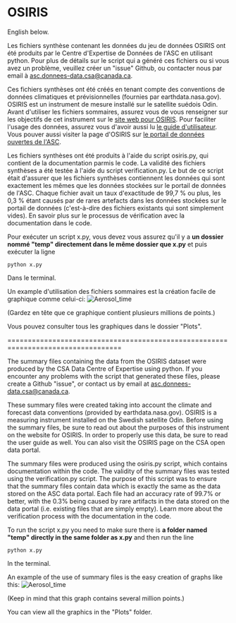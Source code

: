 # OSIRIS

English below.

Les fichiers synthèse contenant les données du jeu de données OSIRIS ont été produits
par le Centre d'Expertise de Données de l'ASC en utilisant python. Pour plus de détails sur le script qui a
généré ces fichiers ou si vous avez un problème, veuillez créer un "issue" Github, ou contacter nous par email à asc.donnees-data.csa@canada.ca.

Ces fichiers synthèses ont été créés en tenant compte des conventions de données climatiques et prévisionnelles (fournies par earthdata.nasa.gov). OSIRIS est un instrument de mesure installé sur le satellite suédois Odin. Avant d'utiliser les fichiers sommaires, assurez vous de vous renseigner sur les objectifs de cet instrument sur le [site web pour OSIRIS](https://research-groups.usask.ca/osiris/). Pour faciliter l'usage des données, assurez vous d'avoir aussi lu [le guide d'utilisateur](ftp://data.asc-csa.gc.ca/users/OpenData_DonneesOuvertes/pub/OSIRIS/Supporting%20Documents/OSIRIS-Level2-Daily-Data-Products-Users-Guide). Vous pouver aussi visiter la page d'OSIRIS sur [le portail de données ouvertes de l'ASC](https://data.asc-csa.gc.ca/dataset/6c3f7e9c-7b43-4a6b-a924-a1bef1a9cf74).

Les fichiers synthèses ont été produits à l'aide du script osiris.py, qui contient de la documentation parmis le code.
La validité des fichiers synthèses a été testée à l'aide du script verification.py. Le but de ce script était d'assurer
que les fichiers synthèses contiennent les données qui sont exactement les mêmes que les données stockées sur le portail de données de l'ASC. Chaque fichier avait un
taux d'exactitude de 99,7 % ou plus, les 0,3 % étant causés par de rares artefacts dans les données stockées sur le portail de données (c'est-à-dire des fichiers existants
qui sont simplement vides). En savoir plus sur le processus de vérification avec la documentation dans le code.

Pour exécuter un script x.py, vous devez vous assurez qu'il y a **un dossier nommé "temp" directement dans le même dossier que x.py** et puis exécuter la ligne

`python x.py`

Dans le terminal.

Un example d'utilisation des fichiers sommaires est la création facile de graphique comme celui-ci:
![Aerosol_time](https://user-images.githubusercontent.com/56747050/130344095-64316a43-e68c-452e-bf06-ba9e2f934ebf.png)

(Gardez en tête que ce graphique contient plusieurs millions de points.)

Vous pouvez consulter tous les graphiques dans le dossier "Plots".

==================================================================================

The summary files containing the data from the OSIRIS dataset were produced by the CSA Data Centre of Expertise using python. If you encounter any problems with the script that generated these files, please create a Github "issue", or contact us by email at asc.donnees-data.csa@canada.ca.

These summary files were created taking into account the climate and forecast data conventions (provided by earthdata.nasa.gov). OSIRIS is a measuring instrument installed on the Swedish satellite Odin. Before using the summary files, be sure to read out about the purposes of this instrument on the website for OSIRIS. In order to properly use this data, be sure to read the user guide as well. You can also visit the OSIRIS page on the CSA open data portal.

The summary files were produced using the osiris.py script, which contains documentation within the code. The validity of the summary files was tested using the verification.py script. The purpose of this script was to ensure that the summary files contain data which is exactly the same as the data stored on the ASC data portal. Each file had an accuracy rate of 99.7% or better, with the 0.3% being caused by rare artifacts in the data stored on the data portal (i.e. existing files that are simply empty). Learn more about the verification process with the documentation in the code.

To run the script x.py you need to make sure there is **a folder named "temp" directly in the same folder as x.py** and then run the line

`python x.py`

In the terminal.

An example of the use of summary files is the easy creation of graphs like this:
![Aerosol_time](https://user-images.githubusercontent.com/56747050/130344095-64316a43-e68c-452e-bf06-ba9e2f934ebf.png)

(Keep in mind that this graph contains several million points.)

You can view all the graphics in the "Plots" folder.



